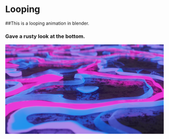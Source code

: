 # Looping
##This is a looping animation in blender.
### Gave a rusty look at the bottom.
<img src = "https://github.com/Jael-Lois/Looping/blob/main/looping0001.png">
